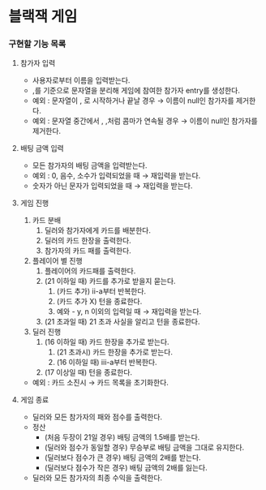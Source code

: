 # 블랙잭 게임

### 구현할 기능 목록

1. 참가자 입력
    - 사용자로부터 이름을 입력받는다.
    - ,를 기준으로 문자열을 분리해 게임에 참여한 참가자 entry를 생성한다.
    - 예외 : 문자열이 , 로 시작하거나 끝날 경우 → 이름이 null인 참가자를 제거한다.
    - 예외 : 문자열 중간에서 , ,처럼 콤마가 연속될 경우 → 이름이 null인 참가자를 제거한다.

2. 배팅 금액 입력
    - 모든 참가자의 배팅 금액을 입력받는다.
    - 예외 : 0, 음수, 소수가 입력되었을 때 → 재입력을 받는다.
    - 숫자가 아닌 문자가 입력되었을 때 → 재입력을 받는다.

3. 게임 진행
    1. 카드 분배
        1. 딜러와 참가자에게 카드를 배분한다.
        2. 딜러의 카드 한장을 출력한다.
        3. 참가자의 카드 패를 출력한다.            
    2. 플레이어 별 진행
        1. 플레이어의 카드패를 출력한다.
        2. (21 이하일 때) 카드를 추가로 받을지 묻는다.
            1. (카드 추가) ii-a부터 반복한다.
            2. (카드 추가 X) 턴을 종료한다.
            3. 예와 - y, n 이외의 입력일 때 → 재입력을 받는다.
        5. (21 초과일 때) 21 초과 사실을 알리고 턴을 종료한다.
    3. 딜러 진행
        1. (16 이하일 때) 카드 한장을 추가로 받는다.
            1. (21 초과시) 카드 한장을 추가로 받는다.
            2. (16 이하일 때) iii-a부터 반복한다.
        2. (17 이상일 때) 턴을 종료한다.
    - 예외 : 카드 소진시 → 카드 목록을 초기화한다.
4. 게임 종료
    - 딜러와 모든 참가자의 패와 점수를 출력한다.
    - 정산
        - (처음 두장이 21일 경우) 배팅 금액의 1.5배를 받는다.
        - (딜러와 점수가 동일할 경우) 무승부로 배팅 금액을 그대로 유지한다.
        - (딜러보다 점수가 큰 경우) 배팅 금액의 2배를 받는다.
        - (딜러보다 점수가 작은 경우) 배팅 금액의 2배를 잃는다.
    - 딜러와 모든 참가자의 최종 수익을 출력한다.